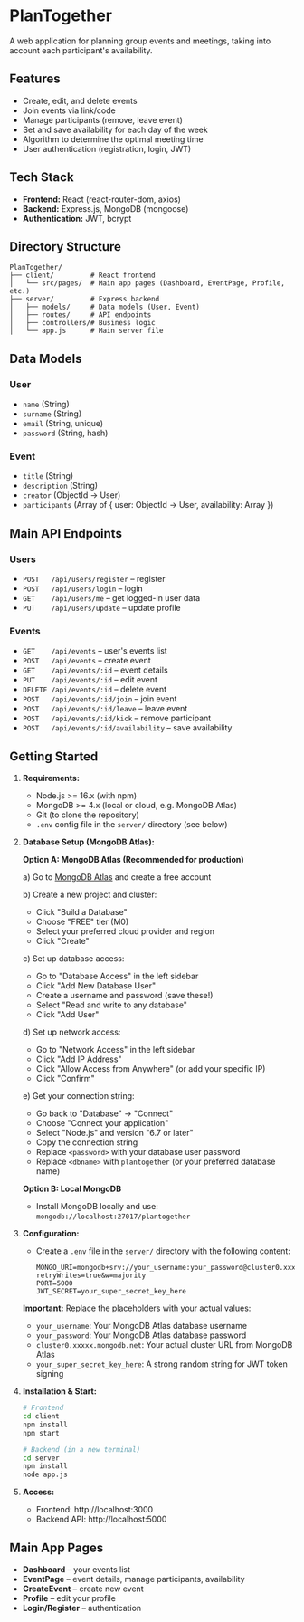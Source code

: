 # PlanTogether

A web application for planning group events and meetings, taking into account each participant's availability.

## Features
- Create, edit, and delete events
- Join events via link/code
- Manage participants (remove, leave event)
- Set and save availability for each day of the week
- Algorithm to determine the optimal meeting time
- User authentication (registration, login, JWT)

## Tech Stack
- **Frontend:** React (react-router-dom, axios)
- **Backend:** Express.js, MongoDB (mongoose)
- **Authentication:** JWT, bcrypt

## Directory Structure
```
PlanTogether/
├── client/         # React frontend
│   └── src/pages/  # Main app pages (Dashboard, EventPage, Profile, etc.)
├── server/         # Express backend
│   ├── models/     # Data models (User, Event)
│   ├── routes/     # API endpoints
│   ├── controllers/# Business logic
│   └── app.js      # Main server file
```

## Data Models
### User
- `name` (String)
- `surname` (String)
- `email` (String, unique)
- `password` (String, hash)

### Event
- `title` (String)
- `description` (String)
- `creator` (ObjectId → User)
- `participants` (Array of { user: ObjectId → User, availability: Array })

## Main API Endpoints
### Users
- `POST   /api/users/register`  – register
- `POST   /api/users/login`     – login
- `GET    /api/users/me`        – get logged-in user data
- `PUT    /api/users/update`    – update profile

### Events
- `GET    /api/events`              – user's events list
- `POST   /api/events`              – create event
- `GET    /api/events/:id`          – event details
- `PUT    /api/events/:id`          – edit event
- `DELETE /api/events/:id`          – delete event
- `POST   /api/events/:id/join`     – join event
- `POST   /api/events/:id/leave`    – leave event
- `POST   /api/events/:id/kick`     – remove participant
- `POST   /api/events/:id/availability` – save availability

## Getting Started
1. **Requirements:**
   - Node.js >= 16.x (with npm)
   - MongoDB >= 4.x (local or cloud, e.g. MongoDB Atlas)
   - Git (to clone the repository)
   - `.env` config file in the `server/` directory (see below)

2. **Database Setup (MongoDB Atlas):**
   
   **Option A: MongoDB Atlas (Recommended for production)**
   
   a) Go to [MongoDB Atlas](https://www.mongodb.com/atlas) and create a free account
   
   b) Create a new project and cluster:
      - Click "Build a Database"
      - Choose "FREE" tier (M0)
      - Select your preferred cloud provider and region
      - Click "Create"
   
   c) Set up database access:
      - Go to "Database Access" in the left sidebar
      - Click "Add New Database User"
      - Create a username and password (save these!)
      - Select "Read and write to any database"
      - Click "Add User"
   
   d) Set up network access:
      - Go to "Network Access" in the left sidebar
      - Click "Add IP Address"
      - Click "Allow Access from Anywhere" (or add your specific IP)
      - Click "Confirm"
   
   e) Get your connection string:
      - Go back to "Database" → "Connect"
      - Choose "Connect your application"
      - Select "Node.js" and version "6.7 or later"
      - Copy the connection string
      - Replace `<password>` with your database user password
      - Replace `<dbname>` with `plantogether` (or your preferred database name)
   
   **Option B: Local MongoDB**
   
   - Install MongoDB locally and use: `mongodb://localhost:27017/plantogether`

3. **Configuration:**
   - Create a `.env` file in the `server/` directory with the following content:
     ```env
     MONGO_URI=mongodb+srv://your_username:your_password@cluster0.xxxxx.mongodb.net/plantogether?retryWrites=true&w=majority
     PORT=5000
     JWT_SECRET=your_super_secret_key_here
     ```
   
   **Important:** Replace the placeholders with your actual values:
   - `your_username`: Your MongoDB Atlas database username
   - `your_password`: Your MongoDB Atlas database password
   - `cluster0.xxxxx.mongodb.net`: Your actual cluster URL from MongoDB Atlas
   - `your_super_secret_key_here`: A strong random string for JWT token signing

4. **Installation & Start:**
   ```bash
   # Frontend
   cd client
   npm install
   npm start

   # Backend (in a new terminal)
   cd server
   npm install
   node app.js
   ```

5. **Access:**
   - Frontend: http://localhost:3000
   - Backend API: http://localhost:5000

## Main App Pages
- **Dashboard** – your events list
- **EventPage** – event details, manage participants, availability
- **CreateEvent** – create new event
- **Profile** – edit your profile
- **Login/Register** – authentication